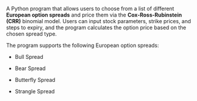 A Python program that allows users to choose from a list of different **European option spreads** and price them via the **Cox-Ross-Rubinstein (CRR)** binomial model.
Users can input stock parameters, strike prices, and steps to expiry, and the program calculates the option price based on the chosen spread type.

The program supports the following European option spreads:

- Bull Spread

- Bear Spread

- Butterfly Spread

- Strangle Spread

